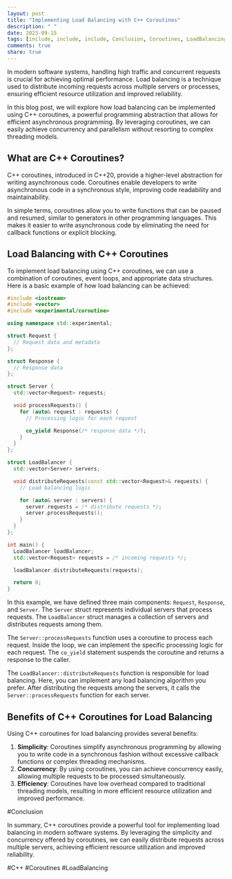 ```yaml
---
layout: post
title: "Implementing Load Balancing with C++ Coroutines"
description: " "
date: 2023-09-15
tags: [include, include, include, Conclusion, Coroutines, LoadBalancing]
comments: true
share: true
---
```


In modern software systems, handling high traffic and concurrent requests is crucial for achieving optimal performance. Load balancing is a technique used to distribute incoming requests across multiple servers or processes, ensuring efficient resource utilization and improved reliability.

In this blog post, we will explore how load balancing can be implemented using C++ coroutines, a powerful programming abstraction that allows for efficient asynchronous programming. By leveraging coroutines, we can easily achieve concurrency and parallelism without resorting to complex threading models.

## What are C++ Coroutines?

C++ coroutines, introduced in C++20, provide a higher-level abstraction for writing asynchronous code. Coroutines enable developers to write asynchronous code in a synchronous style, improving code readability and maintainability.

In simple terms, coroutines allow you to write functions that can be paused and resumed, similar to generators in other programming languages. This makes it easier to write asynchronous code by eliminating the need for callback functions or explicit blocking.

## Load Balancing with C++ Coroutines

To implement load balancing using C++ coroutines, we can use a combination of coroutines, event loops, and appropriate data structures. Here is a basic example of how load balancing can be achieved:

```cpp
#include <iostream>
#include <vector>
#include <experimental/coroutine>

using namespace std::experimental;

struct Request {
  // Request data and metadata
};

struct Response {
  // Response data
};

struct Server {
  std::vector<Request> requests;

  void processRequests() {
    for (auto& request : requests) {
      // Processing logic for each request

      co_yield Response(/* response data */);
    }
  }
};

struct LoadBalancer {
  std::vector<Server> servers;

  void distributeRequests(const std::vector<Request>& requests) {
    // Load balancing logic

    for (auto& server : servers) {
      server.requests = /* distribute requests */;
      server.processRequests();
    }
  }
};

int main() {
  LoadBalancer loadBalancer;
  std::vector<Request> requests = /* incoming requests */;

  loadBalancer.distributeRequests(requests);

  return 0;
}
```

In this example, we have defined three main components: `Request`, `Response`, and `Server`. The `Server` struct represents individual servers that process requests. The `LoadBalancer` struct manages a collection of servers and distributes requests among them.

The `Server::processRequests` function uses a coroutine to process each request. Inside the loop, we can implement the specific processing logic for each request. The `co_yield` statement suspends the coroutine and returns a response to the caller.

The `LoadBalancer::distributeRequests` function is responsible for load balancing. Here, you can implement any load balancing algorithm you prefer. After distributing the requests among the servers, it calls the `Server::processRequests` function for each server.

## Benefits of C++ Coroutines for Load Balancing

Using C++ coroutines for load balancing provides several benefits:

1. **Simplicity**: Coroutines simplify asynchronous programming by allowing you to write code in a synchronous fashion without excessive callback functions or complex threading mechanisms.
2. **Concurrency**: By using coroutines, you can achieve concurrency easily, allowing multiple requests to be processed simultaneously.
3. **Efficiency**: Coroutines have low overhead compared to traditional threading models, resulting in more efficient resource utilization and improved performance.

#Conclusion

In summary, C++ coroutines provide a powerful tool for implementing load balancing in modern software systems. By leveraging the simplicity and concurrency offered by coroutines, we can easily distribute requests across multiple servers, achieving efficient resource utilization and improved reliability.

#C++ #Coroutines #LoadBalancing